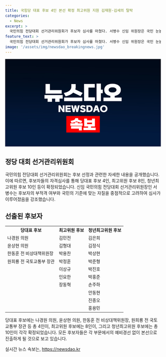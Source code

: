 ```yaml
---
title: 국힘당 대표 후보 4인 본선 확정 최고위원 지원 김재원·김세의 탈락
categories:
  - News
excerpt: >
  국민의힘 전당대회 선거관리위원회가 후보자 심사를 마쳤다. 서병수 신임 위원장은 국민 눈높이에 맞는 자질을 갖췄는지를 중심으로 심사했다고 전했다. 당대표 후보 4인과 최고위원 후보 8인, 청년최고위원 후보 10인이 확정됐는데, 예비경선 없이 본선을 치른다. 탈락자도 발생했는데, 청년최고위원 후보들은 예비경선을 거친 후 본선에 진출한다.
feature_text: >
  국민의힘 전당대회 선거관리위원회가 후보자 심사를 마쳤다. 서병수 신임 위원장은 국민 눈높이에 맞는 자질을 갖췄는지를 중심으로 심사했다고 전했다. 당대표 후보 4인과 최고위원 후보 8인, 청년최고위원 후보 10인이 확정됐는데, 예비경선 없이 본선을 치른다. 탈락자도 발생했는데, 청년최고위원 후보들은 예비경선을 거친 후 본선에 진출한다.
image: '/assets/img/newsdao_breakingnews.jpg'
---
```


<p><img src="/assets/img/newsdao_breakingnews.jpg" alt="implanttips 속보" /></p>

<h2 data-ke-size="size26">정당 대회 선거관리위원회</h2>

<p data-ke-size="size16">국민의힘 전당대회 선거관리위원회는 후보 선정과 관련한 자세한 내용을 공개했습니다. 이에 따르면, 후보자들의 자격심사를 통해 당대표 후보 4인, 최고위원 후보 8인, 청년최고위원 후보 10인 등이 확정되었습니다. 신임 국민의힘 전당대회 선거관리위원장인 서병수는 후보자의 부적격 여부와 국민의 기준에 맞는 자질을 중점적으로 고려하여 심사가 이루어졌음을 강조했습니다.</p>

<h2 data-ke-size="size26">선출된 후보자</h2>

<table>
  <tr>
    <td style="text-align: center; height: 17px;"><b>당대표 후보</b></td>
    <td style="text-align: center; height: 17px;"><b>최고위원 후보</b></td>
    <td style="text-align: center; height: 17px;"><b>청년최고위원 후보</b></td>
  </tr>
  <tr>
    <td>나경원 의원</td>
    <td>김민전</td>
    <td>김은희</td>
  </tr>
  <tr>
    <td>윤상현 의원</td>
    <td>김형대</td>
    <td>김정식</td>
  </tr>
  <tr>
    <td>한동훈 전 비상대책위원장</td>
    <td>박용찬</td>
    <td>박상현</td>
  </tr>
  <tr>
    <td>원희룡 전 국토교통부 장관</td>
    <td>박정훈</td>
    <td>박준형</td>
  </tr>
  <tr>
    <td>&nbsp;</td>
    <td>이상규</td>
    <td>박진호</td>
  </tr>
  <tr>
    <td>&nbsp;</td>
    <td>인요한</td>
    <td>박홍준</td>
  </tr>
  <tr>
    <td>&nbsp;</td>
    <td>장동혁</td>
    <td>손주하</td>
  </tr>
  <tr>
    <td>&nbsp;</td>
    <td>&nbsp;</td>
    <td>안동현</td>
  </tr>
  <tr>
    <td>&nbsp;</td>
    <td>&nbsp;</td>
    <td>진종오</td>
  </tr>
  <tr>
    <td>&nbsp;</td>
    <td>&nbsp;</td>
    <td>홍용민</td>
  </tr>
</table>

<p data-ke-size="size16">당대표 후보에는 나경원 의원, 윤상현 의원, 한동훈 전 비상대책위원장, 원희룡 전 국토교통부 장관 등 총 4인이, 최고위원 후보에는 8인이, 그리고 청년최고위원 후보에는 총 10인이 각각 확정되었습니다. 모든 후보자들은 각 부문에서의 예비경선 없이 본선으로 진출하게 될 것으로 보고 있습니다.</p>
실시간 뉴스 속보는, <a href="https://newsdao.kr" rel="dofollow">https://newsdao.kr</a>


